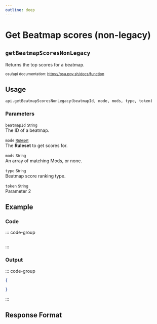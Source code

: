 ```yaml
---
outline: deep
---
```


# Get Beatmap scores (non-legacy) <Badge type="info" text="GET"/>

## `getBeatmapScoresNonLegacy`

Returns the top scores for a beatmap.

<small>osu!api documentation: https://osu.ppy.sh/docs/function</small>

## Usage

`api.getBeatmapScoresNonLegacy(beatmapId, mode, mods, type, token)`

### Parameters

`beatmapId` <small>String</small><br>
The ID of a beatmap.

`mode` <small>[Ruleset](../types/ruleset)</small> <Badge type="tip" text="optional" /><br>
The **Ruleset** to get scores for.

`mods` <small>String</small> <Badge type="tip" text="optional" /><br>
An array of matching Mods, or none.

`type` <small>String</small> <Badge type="tip" text="optional" /><br>
Beatmap score ranking type.

`token` <small>String</small> <Badge type="tip" text="optional" /><br>
Parameter 2

## Example

### Code

::: code-group
```js [code.gs]

```
:::

### Output

::: code-group
```json [console]
{

}
```
:::

## Response Format